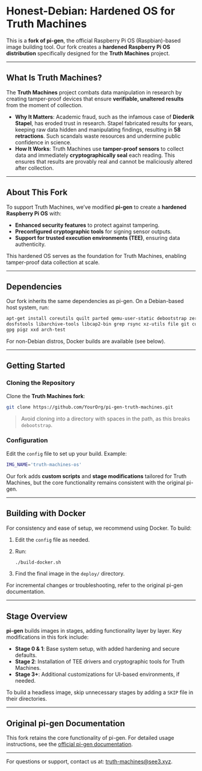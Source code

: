 # Honest-Debian: Hardened OS for Truth Machines

This is a **fork of pi-gen**, the official Raspberry Pi OS (Raspbian)-based image building tool. Our fork creates a **hardened Raspberry Pi OS distribution** specifically designed for the **Truth Machines** project.

---

## What Is Truth Machines?

The **Truth Machines** project combats data manipulation in research by creating tamper-proof devices that ensure **verifiable, unaltered results** from the moment of collection.

- **Why It Matters**: Academic fraud, such as the infamous case of **Diederik Stapel**, has eroded trust in research. Stapel fabricated results for years, keeping raw data hidden and manipulating findings, resulting in **58 retractions**. Such scandals waste resources and undermine public confidence in science.  
- **How It Works**: Truth Machines use **tamper-proof sensors** to collect data and immediately **cryptographically seal** each reading. This ensures that results are provably real and cannot be maliciously altered after collection.

---

## About This Fork

To support Truth Machines, we’ve modified **pi-gen** to create a **hardened Raspberry Pi OS** with:

- **Enhanced security features** to protect against tampering.  
- **Preconfigured cryptographic tools** for signing sensor outputs.  
- **Support for trusted execution environments (TEE)**, ensuring data authenticity.

This hardened OS serves as the foundation for Truth Machines, enabling tamper-proof data collection at scale.

---

## Dependencies

Our fork inherits the same dependencies as pi-gen. On a Debian-based host system, run:

```bash
apt-get install coreutils quilt parted qemu-user-static debootstrap zerofree zip \
dosfstools libarchive-tools libcap2-bin grep rsync xz-utils file git curl bc \
gpg pigz xxd arch-test
```

For non-Debian distros, Docker builds are available (see below).

---

## Getting Started

### Cloning the Repository

Clone the **Truth Machines fork**:

```bash
git clone https://github.com/YourOrg/pi-gen-truth-machines.git
```

> Avoid cloning into a directory with spaces in the path, as this breaks `debootstrap`.

### Configuration

Edit the `config` file to set up your build. Example:

```bash
IMG_NAME='truth-machines-os'
```

Our fork adds **custom scripts** and **stage modifications** tailored for Truth Machines, but the core functionality remains consistent with the original pi-gen.

---

## Building with Docker

For consistency and ease of setup, we recommend using Docker. To build:

1. Edit the `config` file as needed.
2. Run:

   ```bash
   ./build-docker.sh
   ```

3. Find the final image in the `deploy/` directory.

For incremental changes or troubleshooting, refer to the original pi-gen documentation.

---

## Stage Overview

**pi-gen** builds images in stages, adding functionality layer by layer. Key modifications in this fork include:

- **Stage 0 & 1**: Base system setup, with added hardening and secure defaults.  
- **Stage 2**: Installation of TEE drivers and cryptographic tools for Truth Machines.  
- **Stage 3+**: Additional customizations for UI-based environments, if needed.

To build a headless image, skip unnecessary stages by adding a `SKIP` file in their directories.

---

## Original pi-gen Documentation

This fork retains the core functionality of pi-gen. For detailed usage instructions, see the [official pi-gen documentation](https://github.com/RPI-Distro/pi-gen).

---

For questions or support, contact us at: truth-machines@see3.xyz.

